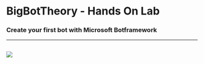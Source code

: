 # BigBotTheory - Hands On Lab
### Create your first bot with Microsoft Botframework
---
![](https://github.com/DanyStinson/BigBotTheory/blob/master/BigBotTheory.PNG)
---
